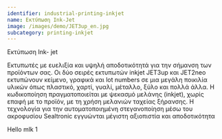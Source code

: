 ```yaml
---
identifier: industrial-printing-inkjet
name: Εκτύπωση Ink-Jet
image: /images/demo/JET3up_en.jpg
subcategory: printing-inkjet
---
```





Εκτύπωση Ink- jet

Εκτυπωτές με ευελιξία και υψηλή αποδοτικότητά για την σήμανση των προϊόντων σας. Οι δύο σειρές εκτυπωτών inkjet JET3up και JET2neo εκτυπώνουν κείμενο, γραφικά και lot numbers σε μια μεγάλη ποικιλία υλικών όπως πλαστικό, χαρτί, γυαλί, μέταλλο, ξύλο και πολλά άλλα. Η κωδικοποίηση πραγματοποιείται με ψεκασμό μελάνης (inkjet), χωρίς επαφή με το προϊόν, με τη χρήση μελανιών ταχείας ξήρανσης. Η τεχνολογία για την αυτοματοποιημένη στεγανοποίηση μέσω του ακροφυσίου Sealtronic εγγυώνται μέγιστη αξιοπιστία και αποδοτικότητα



Hello mlk 1


